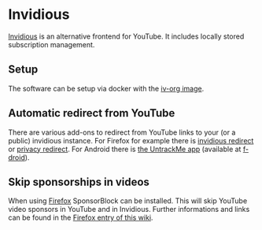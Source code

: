 # Invidious

[Invidious](https://github.com/iv-org/invidious) is an alternative frontend for
YouTube.
It includes locally stored subscription management.

## Setup

The software can be setup via docker with the
[iv-org image](./docker-images/iv-org_-_invidious.md).

## Automatic redirect from YouTube

There are various add-ons to redirect from YouTube links to your (or a public)
invidious instance.
For Firefox for example there is
[invidious redirect](https://addons.mozilla.org/en-US/firefox/addon/invidious-redirect-2/)
or [privacy redirect](https://addons.mozilla.org/en-US/firefox/addon/privacy-redirect/).
For Android there is
[the UntrackMe app](https://framagit.org/tom79/nitterizeme) (available at [f-droid](./android/f-droid.md)).

## Skip sponsorships in videos

When using [Firefox](./firefox.md) SponsorBlock can be installed.
This will skip YouTube video sponsors in YouTube and in Invidious.
Further informations and links can be found in the
[Firefox entry of this wiki](./firefox.md#list-of-useful-firefox-addons).

